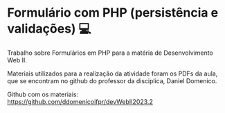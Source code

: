 # Formulário com PHP (persistência e validações) 💻


Trabalho sobre Formulários em PHP para a matéria de Desenvolvimento Web II.

Materiais utilizados para a realização da atividade foram os PDFs da aula, 
que se encontram no github do professor da disciplica, Daniel Domenico.

Github com os materiais: https://github.com/ddomenicoifpr/devWebII2023.2
